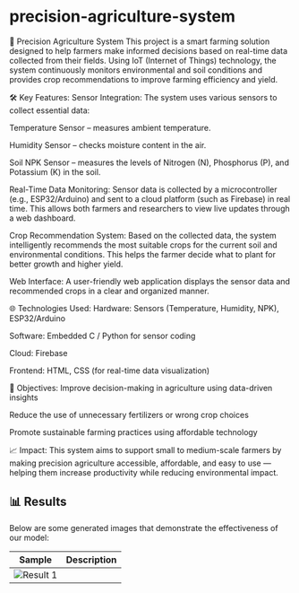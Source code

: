 # precision-agriculture-system
🌾 Precision Agriculture System
This project is a smart farming solution designed to help farmers make informed decisions based on real-time data collected from their fields. Using IoT (Internet of Things) technology, the system continuously monitors environmental and soil conditions and provides crop recommendations to improve farming efficiency and yield.

🛠️ Key Features:
Sensor Integration:
The system uses various sensors to collect essential data:

Temperature Sensor – measures ambient temperature.

Humidity Sensor – checks moisture content in the air.

Soil NPK Sensor – measures the levels of Nitrogen (N), Phosphorus (P), and Potassium (K) in the soil.

Real-Time Data Monitoring:
Sensor data is collected by a microcontroller (e.g., ESP32/Arduino) and sent to a cloud platform (such as Firebase) in real time. This allows both farmers and researchers to view live updates through a web dashboard.

Crop Recommendation System:
Based on the collected data, the system intelligently recommends the most suitable crops for the current soil and environmental conditions. This helps the farmer decide what to plant for better growth and higher yield.

Web Interface:
A user-friendly web application displays the sensor data and recommended crops in a clear and organized manner.

🌐 Technologies Used:
Hardware: Sensors (Temperature, Humidity, NPK), ESP32/Arduino

Software: Embedded C / Python for sensor coding

Cloud: Firebase 

Frontend: HTML, CSS (for real-time data visualization)

🎯 Objectives:
Improve decision-making in agriculture using data-driven insights

Reduce the use of unnecessary fertilizers or wrong crop choices

Promote sustainable farming practices using affordable technology

📈 Impact:
This system aims to support small to medium-scale farmers by making precision agriculture accessible, affordable, and easy to use — helping them increase productivity while reducing environmental impact.


## 📊 Results

Below are some generated images that demonstrate the effectiveness of our model:

| Sample | Description |
|--------|-------------|
| ![Result 1](./7fd50438-a2a9-4a00-8bbf-264cbef49829.png)


